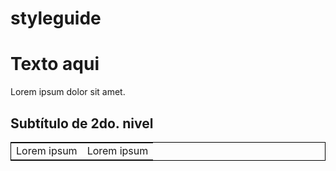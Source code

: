 # styleguide
<h1>Texto aqui</h1>
<p>Lorem ipsum dolor sit amet.</p>
<h2>Subtítulo de 2do. nivel</h2>
<table style="border:1px solid black; width:100%;"><tr>
  <td>Lorem ipsum</td>
  <td>Lorem ipsum</td>
</tr></tr></table>
